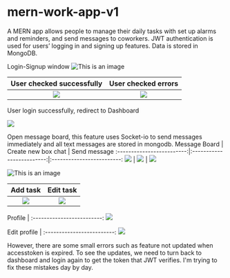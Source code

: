 # mern-work-app-v1
A MERN app allows people to manage their daily tasks with set up alarms and reminders, and send messages to coworkers. JWT authentication is used for users’ logging in and signing up features. Data is stored in MongoDB.

Login-Signup window
![This is an image](https://scontent.fosu1-1.fna.fbcdn.net/v/t1.15752-9/310702219_660877868668577_5792662330779105371_n.png?_nc_cat=108&ccb=1-7&_nc_sid=ae9488&_nc_ohc=pYdVoWYzJb4AX_p4fwH&_nc_ht=scontent.fosu1-1.fna&oh=03_AdRx4ujvo439iaGgJPxaTvVqcb3Kyv5fUFVxMrHjtf3Oog&oe=63A2475F)

User checked successfully            |  User checked errors
:-------------------------:|:-------------------------:
![](https://scontent.fosu1-1.fna.fbcdn.net/v/t1.15752-9/309001554_2629819937152692_5095663044191879828_n.png?_nc_cat=101&ccb=1-7&_nc_sid=ae9488&_nc_ohc=ShzTGU8qkhMAX8V1OA-&_nc_ht=scontent.fosu1-1.fna&oh=03_AdTHZmHIvd_uE5WHZ92ir80TCpq7UwfJM8azZq-EOyxREA&oe=63A268EC)  |  ![](https://scontent.fosu1-1.fna.fbcdn.net/v/t1.15752-9/309598827_1053561495311641_1900566816124113954_n.png?_nc_cat=101&ccb=1-7&_nc_sid=ae9488&_nc_ohc=_gNtb5a5HHYAX9N7RDm&tn=AKJ0O00bSh89DirR&_nc_ht=scontent.fosu1-1.fna&oh=03_AdRheWZnKcSpCI674vqk8rQaiTJo6zvsOqNxACFUZVccmQ&oe=63A2510A)

User login successfully, redirect to Dashboard

![](https://scontent.fosu1-1.fna.fbcdn.net/v/t1.15752-9/308201875_662679908476933_2536176448551362510_n.png?_nc_cat=100&ccb=1-7&_nc_sid=ae9488&_nc_ohc=m6FcBhzCkDQAX9p0Uet&tn=AKJ0O00bSh89DirR&_nc_ht=scontent.fosu1-1.fna&oh=03_AdSEV9H7zSYJUyQ9-at8ZEhFa_wc1iQXyFCYbe2B94NrDw&oe=63A25E87)

Open message board, this feature uses Socket-io to send messages immediately and all text messages are stored in mongodb.
Message Board            |  Create new box chat | Send message
:-------------------------:|:-------------------------:|:-------------------------:
![](https://scontent.fosu1-1.fna.fbcdn.net/v/t1.15752-9/310708482_5126862644087056_1704720736534515004_n.jpg?_nc_cat=109&ccb=1-7&_nc_sid=ae9488&_nc_ohc=AR4oZbtpZhYAX-kxr9a&tn=AKJ0O00bSh89DirR&_nc_ht=scontent.fosu1-1.fna&oh=03_AdR439ta6JFCnsXw5hhqlHIVmrR8gaiUHJ1LLQt6oWns_A&oe=63A26BC9)  |  ![](https://scontent.fosu1-1.fna.fbcdn.net/v/t1.15752-9/310454113_919239665701053_1167368207478862259_n.png?_nc_cat=106&ccb=1-7&_nc_sid=ae9488&_nc_ohc=wulD2GLPa2MAX-YdKKA&_nc_ht=scontent.fosu1-1.fna&oh=03_AdTyWfnW_LiYoGkZDmHRBAl_g4Wsaum4PCuaKeGmHRUBMw&oe=63A2538A) | ![](https://scontent.fosu1-1.fna.fbcdn.net/v/t1.15752-9/307539696_348762740775465_4881398622318784368_n.png?_nc_cat=107&ccb=1-7&_nc_sid=ae9488&_nc_ohc=TXuGwcIwYeUAX8J8Loy&_nc_ht=scontent.fosu1-1.fna&oh=03_AdRpUUM9oqOHADTCU9-Um0beOAKMuqJ4jiIQ0Gf0Z3pI3g&oe=63A26BB2)

![This is an image](https://scontent.xx.fbcdn.net/v/t1.15752-9/309368444_474016548109884_1815488976222141462_n.png?stp=dst-png_p403x403&_nc_cat=100&ccb=1-7&_nc_sid=aee45a&_nc_ohc=ntEGkyyHB7IAX_MnO9f&_nc_ad=z-m&_nc_cid=0&_nc_ht=scontent.xx&oh=03_AVLI3a5q0NF_qnttjtk_4Drl8ypeyCF2v4VhuZmIOFREDw&oe=636538E1)

Add task            |  Edit task
:-------------------------:|:-------------------------:
![](https://scontent.fosu1-1.fna.fbcdn.net/v/t1.15752-9/308076620_5487049744708689_3689986425725216159_n.png?_nc_cat=105&ccb=1-7&_nc_sid=ae9488&_nc_ohc=HI-zHsKCVwMAX-8kOzP&_nc_ht=scontent.fosu1-1.fna&oh=03_AdTbs-kgEUI8BRIgT2wd5Ko_-SWIqUcBDHIiidIcaHwjig&oe=63A237CF) | ![](https://scontent.fosu1-1.fna.fbcdn.net/v/t1.15752-9/309564878_3375112589385519_5748652806549769105_n.png?_nc_cat=102&ccb=1-7&_nc_sid=ae9488&_nc_ohc=9XaShHJejnAAX9uMp7b&_nc_ht=scontent.fosu1-1.fna&oh=03_AdTuksV0fnD2midvWThzSyrODRCuC7ahXLHZ6eKBSlVofA&oe=63A23CF5)

Profile |
:-------------------------:
![](https://scontent.fosu1-1.fna.fbcdn.net/v/t1.15752-9/309468150_861127125264994_2393752005167732209_n.png?_nc_cat=111&ccb=1-7&_nc_sid=ae9488&_nc_ohc=SSwS14j8QZ8AX_1Qgrn&_nc_ht=scontent.fosu1-1.fna&oh=03_AdSGQiG9K14MUGZn3FGK1MtGvKaSxUkCZvRVXCWnv4Ju3g&oe=63A24B01)

Edit profile |
:-------------------------:
![](https://scontent.fosu1-1.fna.fbcdn.net/v/t1.15752-9/309748133_5449150435166506_1013328953552960713_n.png?_nc_cat=102&ccb=1-7&_nc_sid=ae9488&_nc_ohc=iPrWnUytulAAX_DIsHk&_nc_ht=scontent.fosu1-1.fna&oh=03_AdSFIznYzw4tT3cbXVmmDj96LgOOM90IEzM2qYJGdEdwKg&oe=63A26931)

However, there are some small errors such as feature not updated when accesstoken is expired. To see the updates, we need to turn back to dashboard and login again to get the token that JWT verifies. I'm trying to fix these mistakes day by day.

